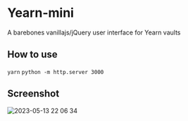 # Yearn-mini

A barebones vanillajs/jQuery user interface for Yearn vaults

## How to use
`yarn`
`python -m http.server 3000`

## Screenshot
![2023-05-13 22 06 34](https://github.com/x48115/yearn-mini/assets/96794053/271539c4-dd52-460d-b443-cd08b52579c5)
